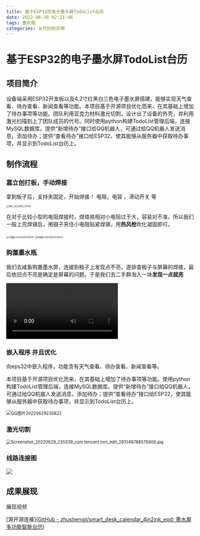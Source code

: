 ```yaml
---
title: 基于ESP32的电子墨水屏TodoList台历
date: 2022-06-30 02:21:46
tags: 墨水瓶
categories: 从代码到实物
---
```


# 基于ESP32的电子墨水屏TodoList台历

## 项目简介

​	设备端采用ESP32开发板以及4.2寸红黑白三色电子墨水屏搭建，能够实现天气查看、待办查看、新闻查看等功能。本项目基于开源项目优化而来，在其基础上增加了待办事项等功能。团队利用亚克力材料激光切割，设计出了设备的外壳，并利用激光扫描刻上了团队成员的代号。同时使用python构建TodoList管理后端，连接MySQL数据库。提供“新增待办”接口给QQ机器人，可通过给QQ机器人发送消息，添加待办；提供“查看待办”接口给ESP32，使其能够从服务器中获取待办事项，并显示到TodoList台历上。

## 制作流程

### 嘉立创打板，手动焊接

拿到板子后，支持夹固定，开始焊接！ 电阻，电容 ，滑动开关 等

<img src="https://cdn.jsdelivr.net/gh/FcAYH/Images/2022/06/30/inkScreen01.jpg" alt="IMG_20220418_193144" style="zoom: 40%;" />

在对于比较小型的电阻焊接时，焊烙铁相对小电阻过于大，容易对不准。所以我们一般上完焊锡后，用镊子夹住小电阻贴紧焊锡，用**热风枪**吹化凝固即可。

<img src="https://cdn.jsdelivr.net/gh/FcAYH/Images/2022/06/30/inkScreen02.jpg" alt="QQ图片20220629230915" style="zoom:40%;" />

<img src="https://cdn.jsdelivr.net/gh/FcAYH/Images/2022/06/30/inkScreen03.jpg" alt="QQ图片20220629230920" style="zoom:40%;" />

### 购置墨水瓶

​	我们去咸鱼购置墨水屏，连接到板子上发现点不亮，遂排查板子与屏幕的焊接，最后依旧点不亮是确定是屏幕的问题。于是我们去二手群淘入一块**发现一点就亮**

<video src="https://cdn.jsdelivr.net/gh/FcAYH/Images/2022/06/30/inkScreen04.jpg"></video>



### 嵌入程序 并且优化

向eps32中嵌入程序，功能含有天气查看、待办查看、新闻查看等。

本项目基于开源项目优化而来，在其基础上增加了待办事项等功能。使用python构建TodoList管理后端，连接MySQL数据库。提供“新增待办”接口给QQ机器人，可通过给QQ机器人发送消息，添加待办；提供“查看待办”接口给ESP32，使其能够从服务器中获取待办事项，并显示到TodoList台历上。

<img src="https://cdn.jsdelivr.net/gh/FcAYH/Images/2022/06/30/inkScreen05.jpg" alt="QQ图片20220629230822" style="zoom: 80%;" />

### 激光切割

<img src="https://cdn.jsdelivr.net/gh/FcAYH/Images/2022/06/30/inkScreen06.jpg" alt="Screenshot_20220629_235339_com.tencent.mm_edit_281048788576906.jpg" style="zoom:80%;" />

### 线路连接图

<img src = "https://cdn.jsdelivr.net/gh/FcAYH/Images/2022/06/30/inkScreen07.png">

## 成果展现

展现视频


[源开源连接]([GitHub - zhushengji/smart_desk_calendar_4in2ink_epd: 墨水屏多功能智能台历](https://github.com/zhushengji/smart_desk_calendar_4in2ink_epd))

